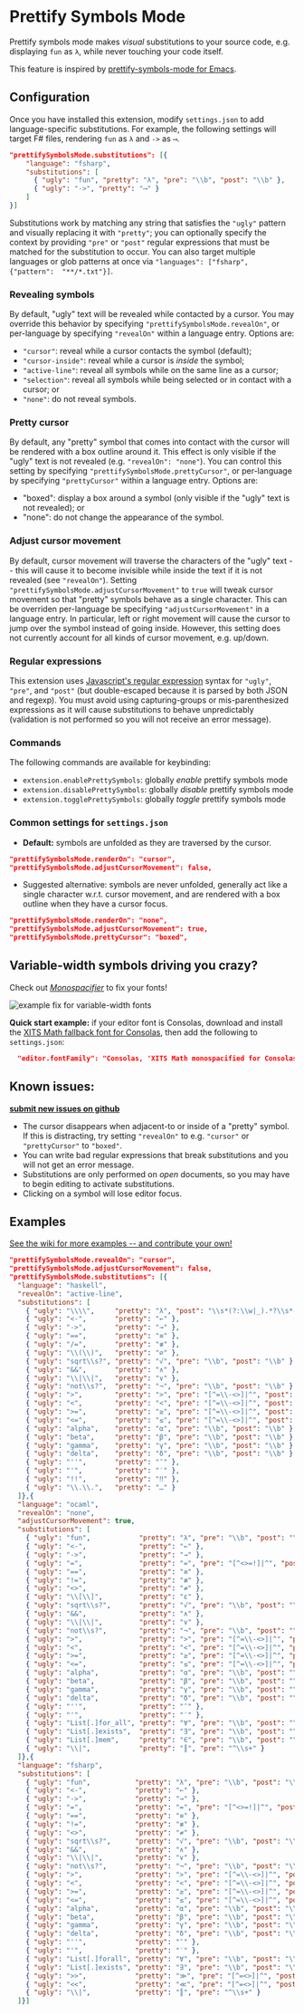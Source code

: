 # Prettify Symbols Mode

Prettify symbols mode makes *visual* substitutions to your source code, e.g. displaying `fun` as `λ`, while never touching your code itself.

This feature is inspired by [prettify-symbols-mode for Emacs](https://www.emacswiki.org/emacs/PrettySymbol).


## Configuration

Once you have installed this extension, modify  `settings.json` to add language-specific substitutions. For example, the following settings will target F# files, rendering `fun` as `λ` and `->` as `⟶`.
```json
"prettifySymbolsMode.substitutions": [{
    "language": "fsharp",
    "substitutions": [
      { "ugly": "fun", "pretty": "λ", "pre": "\\b", "post": "\\b" },
      { "ugly": "->", "pretty": "⟶" }
    ]
}]
```

Substitutions work by matching any string that satisfies the `"ugly"` pattern and visually replacing it with `"pretty"`; you can optionally specify the context by providing `"pre"` or `"post"` regular expressions that must be matched for the substitution to occur. You can also target multiple languages or glob patterns at once via `"languages": ["fsharp", {"pattern":  "**/*.txt"}]`.

### Revealing symbols

By default, "ugly" text will be revealed while contacted by a cursor. You may override this behavior by specifying `"prettifySymbolsMode.revealOn"`, or per-language by specifying `"revealOn"` within a language entry. Options are:
* `"cursor"`: reveal while a cursor contacts the symbol (default);
* `"cursor-inside"`: reveal while a cursor is *inside* the symbol;
* `"active-line"`: reveal all symbols while on the same line as a cursor;
* `"selection"`: reveal all symbols while being selected or in contact with a cursor; or
* `"none"`: do not reveal symbols.

### Pretty cursor

By default, any "pretty" symbol that comes into contact with the cursor will be rendered with a box outline around it. This effect is only visible if the "ugly" text is not revealed (e.g. `"revealOn": "none"`). You can control this setting by specifying `"prettifySymbolsMode.prettyCursor"`, or per-language by specifying `"prettyCursor"` within a language entry. Options are:
* "boxed": display a box around a symbol (only visible if the "ugly" text is not revealed); or
* "none": do not change the appearance of the symbol.

### Adjust cursor movement

By default, cursor movement will traverse the characters of the "ugly" text -- this will cause it to become invisible while inside the text if it is not revealed (see `"revealOn"`). Setting `"prettifySymbolsMode.adjustCursorMovement"` to `true` will tweak cursor movement so that "pretty" symbols behave as a single character. This can be overriden per-language be specifying `"adjustCursorMovement"` in a language entry. In particular, left or right movement will cause the cursor to jump over the symbol instead of going inside. However, this setting does not currently account for all kinds of cursor movement, e.g. up/down.

### Regular expressions

This extension uses [Javascript's regular expression](https://developer.mozilla.org/en-US/docs/Web/JavaScript/Reference/Global_Objects/RegExp) syntax for `"ugly"`, `"pre"`, and `"post"` (but double-escaped because it is parsed by both JSON and regexp). You must avoid using capturing-groups or mis-parenthesized expressions as it will cause substitutions to behave unpredictably (validation is not performed so you will not receive an error message). 

### Commands

The following commands are available for keybinding:
* `extension.enablePrettySymbols`: globally *enable* prettify symbols mode
* `extension.disablePrettySymbols`: globally *disable* prettify symbols mode
* `extension.togglePrettySymbols`: globally *toggle* prettify symbols mode


### Common settings for `settings.json`

* **Default:** symbols are unfolded as they are traversed by the cursor. 
```json
"prettifySymbolsMode.renderOn": "cursor",
"prettifySymbolsMode.adjustCursorMovement": false,
```
* Suggested alternative: symbols are never unfolded, generally act like a single character w.r.t. cursor movement, and are rendered with a box outline when they have a cursor focus. 
```json
"prettifySymbolsMode.renderOn": "none",
"prettifySymbolsMode.adjustCursorMovement": true,
"prettifySymbolsMode.prettyCursor": "boxed",
```

## Variable-width symbols driving you crazy?

Check out [*Monospacifier*](https://github.com/cpitclaudel/monospacifier) to fix your fonts!

![example fix for variable-width fonts](https://github.com/cpitclaudel/monospacifier/blob/master/demo/symbola-loop.gif?raw=true)

**Quick start example:** if your editor font is Consolas, download and install the [XITS Math fallback font for Consolas](https://github.com/cpitclaudel/monospacifier/blob/master/fonts/XITSMath_monospacified_for_Consolas.ttf?raw=true), then add the following to `settings.json`:
```json
  "editor.fontFamily": "Consolas, 'XITS Math monospacified for Consolas', 'Courier New', monospace"
```

## Known issues:

**[submit new issues on github](https://github.com/siegebell/vsc-prettify-symbols-mode/issues)**
* The cursor disappears when adjacent-to or inside of a "pretty" symbol. If this is distracting, try setting `"revealOn"` to e.g. `"cursor"` or `"prettyCursor"` to `"boxed"`.
* You can write bad regular expressions that break substitutions and you will not get an error message.
* Substitutions are only performed on *open* documents, so you may have to begin editing to activate substitutions.
* Clicking on a symbol will lose editor focus.

## Examples
[See the wiki for more examples -- and contribute your own!](https://github.com/siegebell/vsc-prettify-symbols-mode/wiki)

```json
"prettifySymbolsMode.revealOn": "cursor",
"prettifySymbolsMode.adjustCursorMovement": false,
"prettifySymbolsMode.substitutions": [{
  "language": "haskell",
  "revealOn": "active-line",
  "substitutions": [
    { "ugly": "\\\\",     "pretty": "λ", "post": "\\s*(?:\\w|_).*?\\s*->" },
    { "ugly": "<-",       "pretty": "←" },
    { "ugly": "->",       "pretty": "→" },
    { "ugly": "==",       "pretty": "≡" },
    { "ugly": "/=",       "pretty": "≢" },
    { "ugly": "\\(\\)",   "pretty": "∅" },
    { "ugly": "sqrt\\s?", "pretty": "√", "pre": "\\b", "post": "\\b" },
    { "ugly": "&&",       "pretty": "∧" },
    { "ugly": "\\|\\|",   "pretty": "∨" },
    { "ugly": "not\\s?",  "pretty": "¬", "pre": "\\b", "post": "\\b" },
    { "ugly": ">",        "pretty": ">", "pre": "[^=\\-<>]|^", "post": "[^=\\-<>]|$" },
    { "ugly": "<",        "pretty": "<", "pre": "[^=\\-<>]|^", "post": "[^=\\-<>]|$" },
    { "ugly": ">=",       "pretty": "≥", "pre": "[^=\\-<>]|^", "post": "[^=\\-<>]|$" },
    { "ugly": "<=",       "pretty": "≤", "pre": "[^=\\-<>]|^", "post": "[^=\\-<>]|$" },
    { "ugly": "alpha",    "pretty": "α", "pre": "\\b", "post": "\\b" },
    { "ugly": "beta",     "pretty": "β", "pre": "\\b", "post": "\\b" },
    { "ugly": "gamma",    "pretty": "γ", "pre": "\\b", "post": "\\b" },
    { "ugly": "delta",    "pretty": "δ", "pre": "\\b", "post": "\\b" },
    { "ugly": "''",       "pretty": "″" },
    { "ugly": "'",        "pretty": "′" },
    { "ugly": "!!",       "pretty": "‼" },
    { "ugly": "\\.\\.",   "pretty": "…" }
  ]},{
  "language": "ocaml",
  "revealOn": "none",
  "adjustCursorMovement": true,
  "substitutions": [
    { "ugly": "fun",            "pretty": "λ", "pre": "\\b", "post": "\\b" },
    { "ugly": "<-",             "pretty": "←" },
    { "ugly": "->",             "pretty": "→" },
    { "ugly": "=",              "pretty": "=", "pre": "[^<>=!]|^", "post": "[^<>=]|$" },
    { "ugly": "==",             "pretty": "≡" },
    { "ugly": "!=",             "pretty": "≢" },
    { "ugly": "<>",             "pretty": "≠" },
    { "ugly": "\\[\\]",         "pretty": "ε" },
    { "ugly": "sqrt\\s?",       "pretty": "√", "pre": "\\b", "post": "\\b" },
    { "ugly": "&&",             "pretty": "∧" },
    { "ugly": "\\|\\|",         "pretty": "∨" },
    { "ugly": "not\\s?",        "pretty": "¬", "pre": "\\b", "post": "\\b" },
    { "ugly": ">",              "pretty": ">", "pre": "[^=\\-<>]|^", "post": "[^=\\-<>]|$" },
    { "ugly": "<",              "pretty": "<", "pre": "[^=\\-<>]|^", "post": "[^=\\-<>]|$" },
    { "ugly": ">=",             "pretty": "≥", "pre": "[^=\\-<>]|^", "post": "[^=\\-<>]|$" },
    { "ugly": "<=",             "pretty": "≤", "pre": "[^=\\-<>]|^", "post": "[^=\\-<>]|$" },
    { "ugly": "alpha",          "pretty": "α", "pre": "\\b", "post": "\\b" },
    { "ugly": "beta",           "pretty": "β", "pre": "\\b", "post": "\\b" },
    { "ugly": "gamma",          "pretty": "γ", "pre": "\\b", "post": "\\b" },
    { "ugly": "delta",          "pretty": "δ", "pre": "\\b", "post": "\\b" },
    { "ugly": "''",             "pretty": "″" },
    { "ugly": "'",              "pretty": "′" },
    { "ugly": "List[.]for_all", "pretty": "∀", "pre": "\\b", "post": "\\b" },
    { "ugly": "List[.]exists",  "pretty": "∃", "pre": "\\b", "post": "\\b" },
    { "ugly": "List[.]mem",     "pretty": "∈", "pre": "\\b", "post": "\\b" },
    { "ugly": "\\|",            "pretty": "║", "pre": "^\\s+" }
  ]},{
  "language": "fsharp",
  "substitutions": [
    { "ugly": "fun",           "pretty": "λ", "pre": "\\b", "post": "\\b" },
    { "ugly": "<-",            "pretty": "←" },
    { "ugly": "->",            "pretty": "→" },
    { "ugly": "=",             "pretty": "=", "pre": "[^<>=!]|^", "post": "[^<>=]|$" },
    { "ugly": "==",            "pretty": "≡" },
    { "ugly": "!=",            "pretty": "≢" },
    { "ugly": "<>",            "pretty": "≠" },
    { "ugly": "sqrt\\s?",      "pretty": "√", "pre": "\\b", "post": "\\b" },
    { "ugly": "&&",            "pretty": "∧" },
    { "ugly": "\\|\\|",        "pretty": "∨" },
    { "ugly": "not\\s?",       "pretty": "¬", "pre": "\\b", "post": "\\b" },
    { "ugly": ">",             "pretty": ">", "pre": "[^=\\-<>]|^", "post": "[^=\\-<>]|$" },
    { "ugly": "<",             "pretty": "<", "pre": "[^=\\-<>]|^", "post": "[^=\\-<>]|$" },
    { "ugly": ">=",            "pretty": "≥", "pre": "[^=\\-<>]|^", "post": "[^=\\-<>]|$" },
    { "ugly": "<=",            "pretty": "≤", "pre": "[^=\\-<>]|^", "post": "[^=\\-<>]|$" },
    { "ugly": "alpha",         "pretty": "α", "pre": "\\b", "post": "\\b" },
    { "ugly": "beta",          "pretty": "β", "pre": "\\b", "post": "\\b" },
    { "ugly": "gamma",         "pretty": "γ", "pre": "\\b", "post": "\\b" },
    { "ugly": "delta",         "pretty": "δ", "pre": "\\b", "post": "\\b" },
    { "ugly": "''",            "pretty": "″" },
    { "ugly": "'",             "pretty": "′" },
    { "ugly": "List[.]forall", "pretty": "∀", "pre": "\\b", "post": "\\b" },
    { "ugly": "List[.]exists", "pretty": "∃", "pre": "\\b", "post": "\\b" },
    { "ugly": ">>",            "pretty": "≫", "pre": "[^=<>]|^", "post": "[^=<>]|$" },
    { "ugly": "<<",            "pretty": "≪", "pre": "[^=<>]|^", "post": "[^=<>]|$" },
    { "ugly": "\\|",           "pretty": "║", "pre": "^\\s+" }
  ]}]
```
